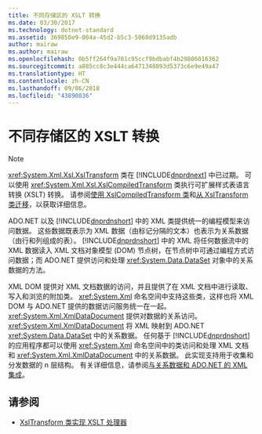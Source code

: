 ```yaml
---
title: 不同存储区的 XSLT 转换
ms.date: 03/30/2017
ms.technology: dotnet-standard
ms.assetid: 369850e9-004a-45d2-b5c3-5060d9135adb
author: mairaw
ms.author: mairaw
ms.openlocfilehash: 0b5ff264f9a781c95ccf9bdbabf4b29806016362
ms.sourcegitcommit: a885cc8c3e444ca6471348893d5373c6e9e49a47
ms.translationtype: HT
ms.contentlocale: zh-CN
ms.lasthandoff: 09/06/2018
ms.locfileid: "43890836"
---
```

# <a name="xslt-transformations-over-different-stores"></a>不同存储区的 XSLT 转换
> [!NOTE]
>  <xref:System.Xml.Xsl.XslTransform> 类在 [!INCLUDE[dnprdnext](../../../../includes/dnprdnext-md.md)] 中已过期。 可以使用 <xref:System.Xml.Xsl.XslCompiledTransform> 类执行可扩展样式表语言转换 (XSLT) 转换。 请参阅[使用 XslCompiledTransform 类](../../../../docs/standard/data/xml/using-the-xslcompiledtransform-class.md)和[从 XslTransform 类迁移](../../../../docs/standard/data/xml/migrating-from-the-xsltransform-class.md)，以获取详细信息。  
  
 ADO.NET 以及 [!INCLUDE[dnprdnshort](../../../../includes/dnprdnshort-md.md)] 中的 XML 类提供统一的编程模型来访问数据。 这些数据既表示为 XML 数据（由标记分隔的文本）也表示为关系数据（由行和列组成的表）。 [!INCLUDE[dnprdnshort](../../../../includes/dnprdnshort-md.md)] 中的 XML 将任何数据流中的 XML 数据读入 XML 文档对象模型 (DOM) 节点树，在节点树中可通过编程方式访问数据；而 ADO.NET 提供访问和处理 <xref:System.Data.DataSet> 对象中的关系数据的方法。  
  
 XML DOM 提供对 XML 文档数据的访问，并且提供了在 XML 文档中进行读取、写入和浏览的附加类。 <xref:System.Xml> 命名空间中支持这些类，这样也将 XML DOM 与 ADO.NET 提供的数据访问服务统一在一起。 <xref:System.Xml.XmlDataDocument> 提供对数据的关系访问。 <xref:System.Xml.XmlDataDocument> 将 XML 映射到 ADO.NET <xref:System.Data.DataSet> 中的关系数据。 任何基于 [!INCLUDE[dnprdnshort](../../../../includes/dnprdnshort-md.md)] 的应用程序都可以使用 <xref:System.Xml> 命名空间中的类访问和处理 XML 文档和 <xref:System.Xml.XmlDataDocument> 中的关系数据。 此实现支持用于收集和分发数据的 n 层结构。 有关详细信息，请参阅[与关系数据和 ADO.NET 的 XML 集成](../../../../docs/standard/data/xml/xml-integration-with-relational-data-and-adonet.md)。  
  
## <a name="see-also"></a>请参阅

- [XslTransform 类实现 XSLT 处理器](../../../../docs/standard/data/xml/xsltransform-class-implements-the-xslt-processor.md)
